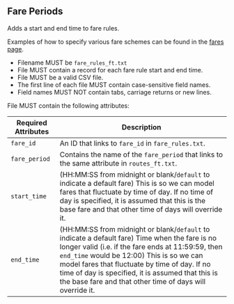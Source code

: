 ## Fare Periods

Adds a start and end time to fare rules.

Examples of how to specify various fare schemes can be found in the [fares page](../fares.md).

 *  Filename MUST be `fare_rules_ft.txt`
 *  File MUST contain a record for each fare rule start and end time.
 *  File MUST be a valid CSV file.
 *  The first line of each file MUST contain case-sensitive field names.
 *  Field names MUST NOT contain tabs, carriage returns or new lines.
 

File MUST contain the following attributes:

Required Attributes	| Description										
----------			| -------------		
`fare_id`			| An ID that links to `fare_id` in `fare_rules.txt`.  
`fare_period`		| Contains the name of the `fare_period` that links to the same attribute in `routes_ft.txt`. 
`start_time`		| (HH:MM:SS from midnight or blank/`default` to indicate a default fare)  This is so we can model fares that fluctuate by time of day. If no time of day is specified, it is assumed that this is the base fare and that other time of days will override it.  
`end_time`			| (HH:MM:SS from midnight or blank/`default` to indicate a default fare)  Time when the fare is no longer valid (i.e. if the fare ends at 11:59:59, then `end_time` would be 12:00) This is so we can model fares that fluctuate by time of day. If no time of day is specified, it is assumed that this is the base fare and that other time of days will override it.
